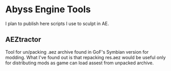 # Abyss Engine Tools 
I plan to publish here scripts I use to sculpt in AE.
## AEZtractor
Tool for un/packing .aez archive found in GoF's Symbian version for modding.
What I've found out is that repacking res.aez would be useful only for distributing mods as game can load assest from unpacked archive.
